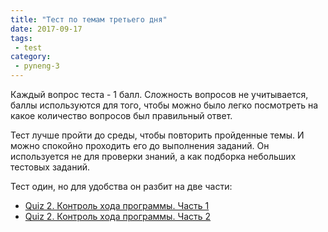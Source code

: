 ```yaml
---
title: "Тест по темам третьего дня"
date: 2017-09-17
tags:
 - test
category:
 - pyneng-3
---
```


Каждый вопрос теста - 1 балл. Сложность вопросов не учитывается, баллы используются для того, чтобы можно было легко посмотреть на какое количество вопросов был правильный ответ.

Тест лучше пройти до среды, чтобы повторить пройденные темы.
И можно спокойно проходить его до выполнения заданий.
Он используется не для проверки знаний, а как подборка небольших тестовых заданий.

Тест один, но для удобства он разбит на две части:

* [Quiz 2. Контроль хода программы. Часть 1](https://goo.gl/forms/lOysxhfLK6poW0Au1)
* [Quiz 2. Контроль хода программы. Часть 2](https://goo.gl/forms/rToTf3nHevoMQMjN2)

